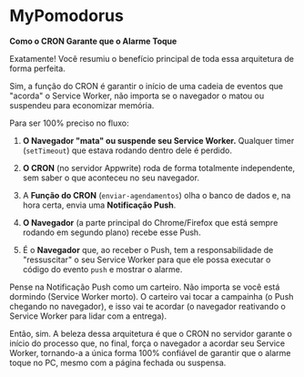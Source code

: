 # MyPomodorus

**Como o CRON Garante que o Alarme Toque**

Exatamente! Você resumiu o benefício principal de toda essa arquitetura de forma perfeita.

Sim, a função do CRON é garantir o início de uma cadeia de eventos que "acorda" o Service Worker, não importa se o navegador o matou ou suspendeu para economizar memória.

Para ser 100% preciso no fluxo:

1.  **O Navegador "mata" ou suspende seu Service Worker.** Qualquer timer (`setTimeout`) que estava rodando dentro dele é perdido.

2.  **O CRON** (no servidor Appwrite) roda de forma totalmente independente, sem saber o que aconteceu no seu navegador.

3.  A **Função do CRON** (`enviar-agendamentos`) olha o banco de dados e, na hora certa, envia uma **Notificação Push**.

4.  **O Navegador** (a parte principal do Chrome/Firefox que está sempre rodando em segundo plano) recebe esse Push.

5.  É o **Navegador** que, ao receber o Push, tem a responsabilidade de "ressuscitar" o seu Service Worker para que ele possa executar o código do evento `push` e mostrar o alarme.

Pense na Notificação Push como um carteiro. Não importa se você está dormindo (Service Worker morto). O carteiro vai tocar a campainha (o Push chegando no navegador), e isso vai te acordar (o navegador reativando o Service Worker para lidar com a entrega).

Então, sim. A beleza dessa arquitetura é que o CRON no servidor garante o início do processo que, no final, força o navegador a acordar seu Service Worker, tornando-a a única forma 100% confiável de garantir que o alarme toque no PC, mesmo com a página fechada ou suspensa.
